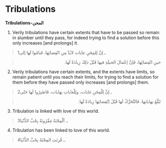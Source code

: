 Tribulations
============

**Tribulations-المحن**

1. Verily tribulations have certain extents that have to be passed so
remain in slumber until they pass, for indeed trying to find a solution
before this only increases [and prolongs] it.

> 1ـ إنَّ لِلمِحَنِ غايات لابُدَّ مِنِ انْقِضائِها، فَنامُوا لَها إلى
<blockquote dir="rtl">
  <p>
حينِ انْقِضائِها، فَإنَّ إعْمالَ الحيلَةِ فيها قَبْلَ ذلِكَ زِيادَةٌ
لَها.
  </p>
</blockquote>

2. Verily tribulations have certain extents, and the extents have
limits, so remain patient until you reach their limits, for trying to
find a solution for them before they have passed only increases [and
prolongs] them.

> 2ـ إنَّ لِلْمِحَنِ غايات، ولِلْغاياتِ نِهايات، فَاصْبِرُوا لَها حَتّى
<blockquote dir="rtl">
  <p>
تَبْلُغَ نِهاياتِها، فَالتَّحَرُّكُ لَها قَبْلَ اِنْقِضائِها زِيادَةٌ
لَها.
  </p>
</blockquote>

3. Tribulation is linked with love of this world.

> 3ـ اَلْمِحْنَةُ مَقْرُونَةٌ بِحُبِّ الدُّنْيا.

4. Tribulation has been linked to love of this world.

> 4ـ قُرِنَتِ المِحْنَةُ بِحُبِّ الدُّنْيا.


